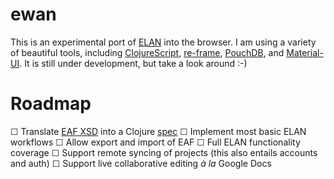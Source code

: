 # ewan

This is an experimental port of [ELAN](https://tla.mpi.nl/tools/tla-tools/elan/) into the browser. I am using a variety of beautiful tools, including [ClojureScript](https://clojurescript.org/),  [re-frame](https://github.com/Day8/re-frame), [PouchDB](https://pouchdb.com/), and [Material-UI](http://www.material-ui.com/). It is still under development, but take a look around :-)

# Roadmap

☐ Translate [EAF XSD](www.mpi.nl/tools/elan/EAFv3.0.xsd) into a Clojure [spec](https://clojure.org/guides/spec)
☐ Implement most basic ELAN workflows
☐ Allow export and import of EAF
☐ Full ELAN functionality coverage
☐ Support remote syncing of projects (this also entails accounts and auth)
☐ Support live collaborative editing *à la* Google Docs
